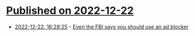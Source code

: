 # [Published on 2022-12-22](index.md)

* [2022-12-22, 16:28:25](https://news.ycombinator.com/item?id=34095107) - [Even the FBI says you should use an ad blocker](https://techcrunch.com/2022/12/22/fbi-ad-blocker/)
